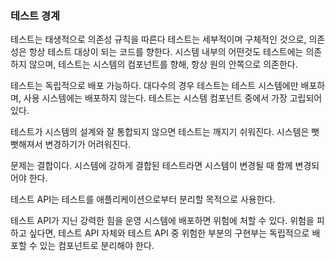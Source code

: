 ### 테스트 경계

테스트는 태생적으로 의존성 규칙을 따른다
테스트는 세부적이며 구체적인 것으로, 의존성은 항상 테스트 대상이 되는 코드를 향한다.
시스템 내부의 어떤것도 테스트에는 의존하지 않으며, 테스트는 시스템의 컴포넌트를 향해, 항상 원의 안쪽으로 의존한다.

테스트는 독립적으로 배포 가능하다.
대다수의 경우 테스트는 테스트 시스템에만 배포하며, 사용 시스템에는 배포하지 않는다.
테스트는 시스템 컴포넌트 중에서 가장 고립되어 있다.

테스트가 시스템의 설계와 잘 통합되지 않으면 테스트는 깨지기 쉬워진다.
시스템은 뻣뻣해져서 변경하기가 어려워진다.

문제는 결합이다. 시스템에 강하게 결합된 테스트라면 시스템이 변경될 때 함께 변경되어야 한다.

테스트 API는 테스트를 애플리케이션으로부터 분리할 목적으로 사용한다.

테스트 API가 지닌 강력한 힘을 운영 시스템에 배포하면 위험에 처할 수 있다. 위험을 피하고 싶다면, 테스트 API 자체와 테스트 API 중 위험한 부분의 구현부는 독립적으로 배포할 수 있는 컴포넌트로 분리해야 한다.
